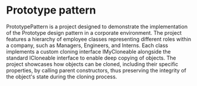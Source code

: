 # Prototype pattern
PrototypePattern is a project designed to demonstrate the implementation of the Prototype design pattern in a corporate environment. The project features a hierarchy of employee classes representing different roles within a company, such as Managers, Engineers, and Interns. Each class implements a custom cloning interface IMyCloneable alongside the standard ICloneable interface to enable deep copying of objects. The project showcases how objects can be cloned, including their specific properties, by calling parent constructors, thus preserving the integrity of the object's state during the cloning process.
